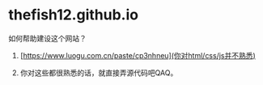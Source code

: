 # thefish12.github.io
如何帮助建设这个网站？

1. [https://www.luogu.com.cn/paste/cp3nhneu](你对html/css/js并不熟悉) 

2. 你对这些都很熟悉的话，就直接弄源代码吧QAQ。
